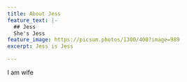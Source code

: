```yaml
---
title: About Jess
feature_text: |-
  ## Jess
  She's Jess
feature_image: https://picsum.photos/1300/400?image=989
excerpt: Jess is Jess

---
```

I am wife